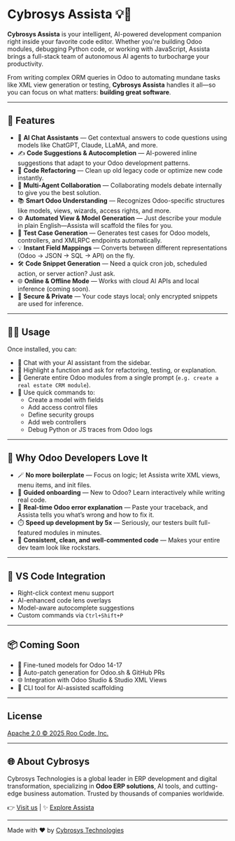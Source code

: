 # Cybrosys Assista 💡🤖

**Cybrosys Assista** is your intelligent, AI-powered development companion right inside your favorite code editor. Whether you're building Odoo modules, debugging Python code, or working with JavaScript, Assista brings a full-stack team of autonomous AI agents to turbocharge your productivity.

From writing complex ORM queries in Odoo to automating mundane tasks like XML view generation or testing, **Cybrosys Assista** handles it all—so you can focus on what matters: **building great software**.

---

## 🚀 Features

- 💬 **AI Chat Assistants** — Get contextual answers to code questions using models like ChatGPT, Claude, LLaMA, and more.
- ✍️ **Code Suggestions & Autocompletion** — AI-powered inline suggestions that adapt to your Odoo development patterns.
- 🔄 **Code Refactoring** — Clean up old legacy code or optimize new code instantly.
- 🧠 **Multi-Agent Collaboration** — Collaborating models debate internally to give you the best solution.
- 📚 **Smart Odoo Understanding** — Recognizes Odoo-specific structures like models, views, wizards, access rights, and more.
- ⚙️ **Automated View & Model Generation** — Just describe your module in plain English—Assista will scaffold the files for you.
- 🧪 **Test Case Generation** — Generates test cases for Odoo models, controllers, and XMLRPC endpoints automatically.
- 💡 **Instant Field Mappings** — Converts between different representations (Odoo → JSON → SQL → API) on the fly.
- 🛠️ **Code Snippet Generation** — Need a quick cron job, scheduled action, or server action? Just ask.
- 🌐 **Online & Offline Mode** — Works with cloud AI APIs and local inference (coming soon).
- 🔐 **Secure & Private** — Your code stays local; only encrypted snippets are used for inference.

---

## 🧑‍💻 Usage

Once installed, you can:

- 💬 Chat with your AI assistant from the sidebar.
- 🎯 Highlight a function and ask for refactoring, testing, or explanation.
- 🧱 Generate entire Odoo modules from a single prompt (`e.g. create a real estate CRM module`).
- 🚀 Use quick commands to:
  - Create a model with fields
  - Add access control files
  - Define security groups
  - Add web controllers
  - Debug Python or JS traces from Odoo logs

---

## 🧠 Why Odoo Developers Love It

- 🪄 **No more boilerplate** — Focus on logic; let Assista write XML views, menu items, and init files.
- 🧭 **Guided onboarding** — New to Odoo? Learn interactively while writing real code.
- 🔄 **Real-time Odoo error explanation** — Paste your traceback, and Assista tells you what’s wrong and how to fix it.
- ⏱️ **Speed up development by 5x** — Seriously, our testers built full-featured modules in minutes.
- 🌈 **Consistent, clean, and well-commented code** — Makes your entire dev team look like rockstars.

---

## 🔧 VS Code Integration

- Right-click context menu support
- AI-enhanced code lens overlays
- Model-aware autocomplete suggestions
- Custom commands via `Ctrl+Shift+P`

---

## 📦 Coming Soon

- 🧠 Fine-tuned models for Odoo 14-17
- 📎 Auto-patch generation for Odoo.sh & GitHub PRs
- 🌐 Integration with Odoo Studio & Studio XML Views
- 🧰 CLI tool for AI-assisted scaffolding

---

## License

[Apache 2.0 © 2025 Roo Code, Inc.](https://github.com/RooCodeInc/Roo-Code/blob/HEAD/LICENSE)

---

## 🌐 About Cybrosys

Cybrosys Technologies is a global leader in ERP development and digital transformation, specializing in **Odoo ERP solutions**, AI tools, and cutting-edge business automation. Trusted by thousands of companies worldwide.

👉 [Visit us](https://www.cybrosys.com) | ✨ [Explore Assista](https://github.com/CybrosysTech/Cybrosys-Assista)

---

Made with ❤️ by [Cybrosys Technologies](https://www.cybrosys.com)
